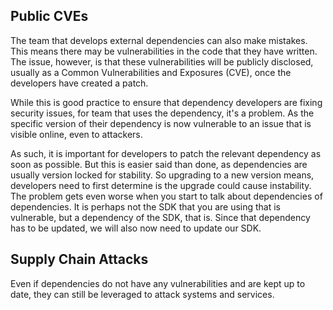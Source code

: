 ## Public CVEs
The team that develops external dependencies can also make mistakes. This means there may be vulnerabilities in the code that they have written. The issue, however, is that these vulnerabilities will be publicly disclosed, usually as a Common Vulnerabilities and Exposures (CVE), once the developers have created a patch.

While this is good practice to ensure that dependency developers are fixing security issues, for team that uses the dependency, it's a problem. As the specific version of their dependency is now vulnerable to an issue that is visible online, even to attackers.

As such, it is important for developers to patch the relevant dependency as soon as possible. But this is easier said than done, as dependencies are usually version locked for stability. So upgrading to a new version means, developers need to first determine is the upgrade could cause instability. The problem gets even worse when you start to talk about dependencies of dependencies. It is perhaps not the SDK that you are using that is vulnerable, but a dependency of the SDK, that is. Since that dependency has to be updated, we will also now need to update our SDK.
## Supply Chain Attacks
Even if dependencies do not have any vulnerabilities and are kept up to date, they can still be leveraged to attack systems and services.